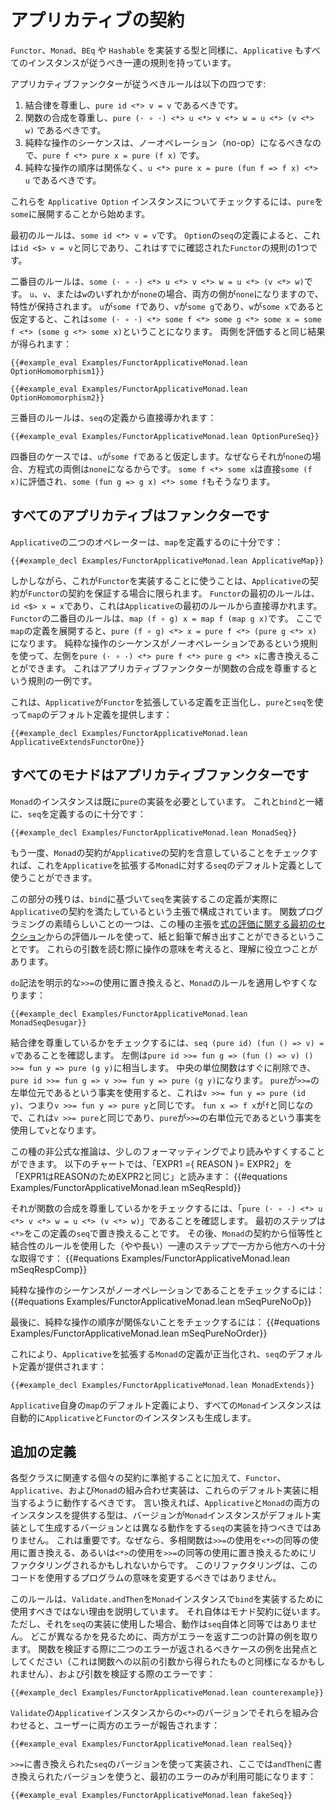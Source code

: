 # アプリカティブの契約

`Functor`、`Monad`、`BEq` や `Hashable` を実装する型と同様に、`Applicative` もすべてのインスタンスが従うべき一連の規則を持っています。

アプリカティブファンクターが従うべきルールは以下の四つです:
1. 結合律を尊重し、`pure id <*> v = v` であるべきです。
2. 関数の合成を尊重し、`pure (· ∘ ·) <*> u <*> v <*> w = u <*> (v <*> w)` であるべきです。
3. 純粋な操作のシーケンスは、ノーオペレーション（no-op）になるべきなので、`pure f <*> pure x = pure (f x)` です。
4. 純粋な操作の順序は関係なく、`u <*> pure x = pure (fun f => f x) <*> u` であるべきです。

これらを `Applicative Option` インスタンスについてチェックするには、`pure`を`s​​ome`に展開することから始めます。

最初のルールは、`some id <*> v = v`です。
`Option`の`seq`の定義によると、これは`id <$> v = v`と同じであり、これはすでに確認された`Functor`の規則の1つです。

二番目のルールは、`some (· ∘ ·) <*> u <*> v <*> w = u <*> (v <*> w)`です。
`u`、`v`、または`w`のいずれかが`none`の場合、両方の側が`none`になりますので、特性が保持されます。
`u`が`some f`であり、`v`が`some g`であり、`w`が`some x`であると仮定すると、これは`some (· ∘ ·) <*> some f <*> some g <*> some x = some f <*> (some g <*> some x)`ということになります。
両側を評価すると同じ結果が得られます：
```lean
{{#example_eval Examples/FunctorApplicativeMonad.lean OptionHomomorphism1}}

{{#example_eval Examples/FunctorApplicativeMonad.lean OptionHomomorphism2}}
```

三番目のルールは、`seq`の定義から直接導かれます：
```lean
{{#example_eval Examples/FunctorApplicativeMonad.lean OptionPureSeq}}
```

四番目のケースでは、`u`が`some f`であると仮定します。なぜならそれが`none`の場合、方程式の両側は`none`になるからです。
`some f <*> some x`は直接`some (f x)`に評価され、`some (fun g => g x) <*> some f`もそうなります。


## すべてのアプリカティブはファンクターです

`Applicative`の二つのオペレーターは、`map`を定義するのに十分です：
```lean
{{#example_decl Examples/FunctorApplicativeMonad.lean ApplicativeMap}}
```

しかしながら、これが`Functor`を実装することに使うことは、`Applicative`の契約が`Functor`の契約を保証する場合に限られます。
`Functor`の最初のルールは、`id <$> x = x`であり、これは`Applicative`の最初のルールから直接導かれます。
`Functor`の二番目のルールは、`map (f ∘ g) x = map f (map g x)`です。
ここで`map`の定義を展開すると、`pure (f ∘ g) <*> x = pure f <*> (pure g <*> x)`になります。
純粋な操作のシーケンスがノーオペレーションであるという規則を使って、左側を`pure (· ∘ ·) <*> pure f <*> pure g <*> x`に書き換えることができます。
これはアプリカティブファンクターが関数の合成を尊重するという規則の一例です。

これは、`Applicative`が`Functor`を拡張している定義を正当化し、`pure`と`seq`を使って`map`のデフォルト定義を提供します：
```lean
{{#example_decl Examples/FunctorApplicativeMonad.lean ApplicativeExtendsFunctorOne}}
```

## すべてのモナドはアプリカティブファンクターです

`Monad`のインスタンスは既に`pure`の実装を必要としています。
これと`bind`と一緒に、`seq`を定義するのに十分です：
```lean
{{#example_decl Examples/FunctorApplicativeMonad.lean MonadSeq}}
```
もう一度、`Monad`の契約が`Applicative`の契約を含意していることをチェックすれば、これを`Applicative`を拡張する`Monad`に対する`seq`のデフォルト定義として使うことができます。

この部分の残りは、`bind`に基づいて`seq`を実装するこの定義が実際に`Applicative`の契約を満たしているという主張で構成されています。
関数プログラミングの素晴らしいことの一つは、この種の主張を[式の評価に関する最初のセクション](../getting-to-know/evaluating.md)からの評価ルールを使って、紙と鉛筆で解き出すことができるということです。
これらの引数を読む際に操作の意味を考えると、理解に役立つことがあります。

`do`記法を明示的な`>>=`の使用に置き換えると、`Monad`のルールを適用しやすくなります：
```lean
{{#example_decl Examples/FunctorApplicativeMonad.lean MonadSeqDesugar}}
```


結合律を尊重しているかをチェックするには、`seq (pure id) (fun () => v) = v`であることを確認します。
左側は`pure id >>= fun g => (fun () => v) () >>= fun y => pure (g y)`に相当します。
中央の単位関数はすぐに削除でき、`pure id >>= fun g => v >>= fun y => pure (g y)`になります。
`pure`が`>>=`の左単位元であるという事実を使用すると、これは`v >>= fun y => pure (id y)`、つまり`v >>= fun y => pure y`と同じです。
`fun x => f x`が`f`と同じなので、これは`v >>= pure`と同じであり、`pure`が`>>=`の右単位元であるという事実を使用して`v`となります。

この種の非公式な推論は、少しのフォーマッティングでより読みやすくすることができます。
以下のチャートでは、「EXPR1 ={ REASON }= EXPR2」を「EXPR1はREASONのためEXPR2と同じ」と読みます：
{{#equations Examples/FunctorApplicativeMonad.lean mSeqRespId}}


それが関数の合成を尊重しているかをチェックするには、「`pure (· ∘ ·) <*> u <*> v <*> w = u <*> (v <*> w)`」であることを確認します。
最初のステップは`<*>`をこの定義の`seq`で置き換えることです。
その後、`Monad`の契約から恒等性と結合性のルールを使用した（やや長い）一連のステップで一方から他方への十分な取得です：
{{#equations Examples/FunctorApplicativeMonad.lean mSeqRespComp}}

純粋な操作のシーケンスがノーオペレーションであることをチェックするには：
{{#equations Examples/FunctorApplicativeMonad.lean mSeqPureNoOp}}

最後に、純粋な操作の順序が関係ないことをチェックするには：
{{#equations Examples/FunctorApplicativeMonad.lean mSeqPureNoOrder}}

これにより、`Applicative`を拡張する`Monad`の定義が正当化され、`seq`のデフォルト定義が提供されます：
```lean
{{#example_decl Examples/FunctorApplicativeMonad.lean MonadExtends}}
```
`Applicative`自身の`map`のデフォルト定義により、すべての`Monad`インスタンスは自動的に`Applicative`と`Functor`のインスタンスも生成します。

## 追加の定義

各型クラスに関連する個々の契約に準拠することに加えて、`Functor`、`Applicative`、および`Monad`の組み合わせ実装は、これらのデフォルト実装に相当するように動作するべきです。
言い換えれば、`Applicative`と`Monad`の両方のインスタンスを提供する型は、バージョンが`Monad`インスタンスがデフォルト実装として生成するバージョンとは異なる動作をする`seq`の実装を持つべきではありません。
これは重要です。なぜなら、多相関数は`>>=`の使用を`<*>`の同等の使用に置き換える、あるいは`<*>`の使用を`>>=`の同等の使用に置き換えるためにリファクタリングされるかもしれないからです。
このリファクタリングは、このコードを使用するプログラムの意味を変更するべきではありません。

このルールは、`Validate.andThen`を`Monad`インスタンスで`bind`を実装するために使用すべきではない理由を説明しています。
それ自体はモナド契約に従います。
ただし、それを`seq`の実装に使用した場合、動作は`seq`自体と同等ではありません。
どこが異なるかを見るために、両方がエラーを返す二つの計算の例を取ります。
関数を検証する際に二つのエラーが返されるべきケースの例を出発点としてください（これは関数への以前の引数から得られたものと同様になるかもしれません）、および引数を検証する際のエラーです：
```lean
{{#example_decl Examples/FunctorApplicativeMonad.lean counterexample}}
```

`Validate`の`Applicative`インスタンスからの`<*>`のバージョンでそれらを組み合わせると、ユーザーに両方のエラーが報告されます：
```lean
{{#example_eval Examples/FunctorApplicativeMonad.lean realSeq}}
```

`>>=`に書き換えられた`seq`のバージョンを使って実装され、ここでは`andThen`に書き換えられたバージョンを使うと、最初のエラーのみが利用可能になります：
```lean
{{#example_eval Examples/FunctorApplicativeMonad.lean fakeSeq}}
```
